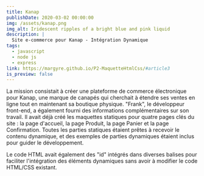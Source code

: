 ```yaml
---
title: Kanap
publishDate: 2020-03-02 00:00:00
img: /assets/kanap.png
img_alt: Iridescent ripples of a bright blue and pink liquid
description: |
  Site e-commerce pour Kanap - Intégration Dynamique
tags:
  - javascript
  - node js
  - express
link: https://margyre.github.io/P2-MaquetteHtmlCss/#article3
is_preview: false
---
```


La mission consistait à créer une plateforme de commerce électronique pour Kanap, une marque de canapés qui cherchait à étendre ses ventes en ligne tout en maintenant sa boutique physique.
"Frank", le développeur front-end, a également fourni des informations complémentaires sur son travail. Il avait déjà créé les maquettes statiques pour quatre pages clés du site : la page d'accueil, la page Produit, la page Panier et la page Confirmation. Toutes les parties statiques étaient prêtes à recevoir le contenu dynamique, et des exemples de parties dynamiques étaient inclus pour guider le développement.

Le code HTML avait également des "id" intégrés dans diverses balises pour faciliter l'intégration des éléments dynamiques sans avoir à modifier le code HTML/CSS existant.

